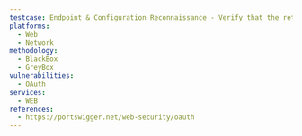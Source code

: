 ```yaml
---
testcase: Endpoint & Configuration Reconnaissance - Verify that the returned configuration files do not expose extra services, endpoints, or capabilities (such as unneeded grant types or registration endpoints). Web (HTTP/HTTPS) service
platforms: 
  - Web
  - Network
methodology: 
  - BlackBox
  - GreyBox
vulnerabilities:
  - OAuth
services:
  - WEB
references:
  - https://portswigger.net/web-security/oauth
---
```

